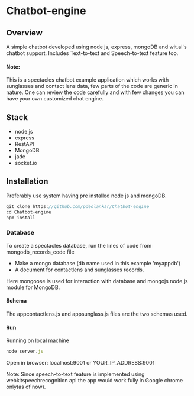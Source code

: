 # Chatbot-engine

## Overview
A simple chatbot developed using node js, express, mongoDB and wit.ai's chatbot support.
Includes Text-to-text and Speech-to-text feature too.

#### Note:  
This is a spectacles chatbot example application which works with sunglasses and contact lens data, few parts of the code are
generic in nature. One can review the code carefully and with  few changes you can have your own customized chat engine.

## Stack
* node.js
* express
* RestAPI
* MongoDB
* jade
* socket.io

## Installation
Preferably use system having pre installed node js and mongoDB.

```javascript
git clone https://github.com/pdeolankar/Chatbot-engine
cd Chatbot-engine	
npm install
```

### Database
To create a spectacles database,
run the lines of code from mongodb_records_code file
* Make a mongo database (db name used in this example 'myappdb')
* A document for contactlens and sunglasses records.

Here mongoose is used for interaction with database and
mongojs node.js module for MongoDB.

#### Schema
The appcontactlens.js and appsunglass.js files are the two schemas used.

#### Run
Running on local machine
```javascript
node server.js
```
Open in browser: localhost:9001 or YOUR_IP_ADDRESS:9001

Note:
Since speech-to-text feature is implemented using webkitspeechrecognition api the app would work fully in Google chrome only(as of now).
